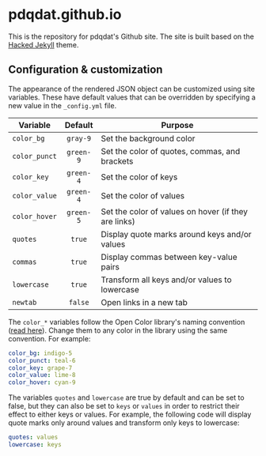# pdqdat.github.io

This is the repository for pdqdat's Github site. The site is built based on the [Hacked Jekyll](https://github.com/piazzai/hacked-jekyll) theme.

## Configuration & customization

The appearance of the rendered JSON object can be customized using site variables. These have default values that can be overridden by specifying a new value in the `_config.yml` file.

| Variable      |  Default  | Purpose                                              |
| ------------- | :-------: | ---------------------------------------------------- |
| `color_bg`    | `gray-9`  | Set the background color                             |
| `color_punct` | `green-9` | Set the color of quotes, commas, and brackets        |
| `color_key`   | `green-4` | Set the color of keys                                |
| `color_value` | `green-4` | Set the color of values                              |
| `color_hover` | `green-5` | Set the color of values on hover (if they are links) |
| `quotes`      |  `true`   | Display quote marks around keys and/or values        |
| `commas`      |  `true`   | Display commas between key-value pairs               |
| `lowercase`   |  `true`   | Transform all keys and/or values to lowercase        |
| `newtab`      |  `false`  | Open links in a new tab                              |

The `color_*` variables follow the Open Color library's naming convention ([read here](https://yeun.github.io/open-color/documents.html)). Change them to any color in the library using the same convention. For example:

```yaml
color_bg: indigo-5
color_punct: teal-6
color_key: grape-7
color_value: lime-8
color_hover: cyan-9
```

The variables `quotes` and `lowercase` are true by default and can be set to false, but they can also be set to `keys` or `values` in order to restrict their effect to either keys or values. For example, the following code will display quote marks only around values and transform only keys to lowercase:

```yaml
quotes: values
lowercase: keys
```
